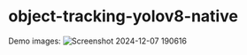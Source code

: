 ﻿# object-tracking-yolov8-native

 Demo images:
![Screenshot 2024-12-07 190616](https://github.com/user-attachments/assets/dfc4ec16-55ed-4767-ab33-82cc283e5730)

